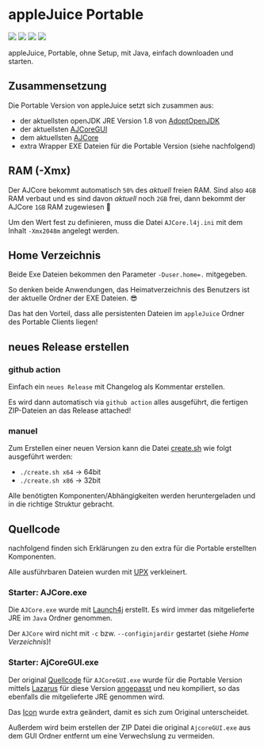 # appleJuice Portable

![](https://img.shields.io/github/license/applejuicenet/portable.svg)
![](https://img.shields.io/github/release/applejuicenet/portable.svg)
![](https://img.shields.io/github/downloads/applejuicenet/portable/total)
![](https://github.com/applejuicenet/portable/workflows/release/badge.svg)

appleJuice, Portable, ohne Setup, mit Java, einfach downloaden und starten.

## Zusammensetzung 

Die Portable Version von appleJuice setzt sich zusammen aus:
- der aktuellsten openJDK JRE Version 1.8 von [AdoptOpenJDK](https://github.com/AdoptOpenJDK/openjdk8-binaries) 
- der aktuellsten [AJCoreGUI](https://github.com/applejuicenet/portable/releases)
- dem aktuellsten [AJCore](https://github.com/applejuicenet/core/releases)
- extra Wrapper EXE Dateien für die Portable Version (siehe nachfolgend)

## RAM (-Xmx)
Der AJCore bekommt automatisch `50%` des _aktuell_ freien RAM.
Sind also `4GB` RAM verbaut und es sind davon _aktuell_ noch `2GB` frei, 
dann bekommt der AJCore `1GB` RAM zugewiesen :tada: 

Um den Wert fest zu definieren, muss die Datei `AJCore.l4j.ini` mit dem Inhalt `-Xmx2048m` angelegt werden. 

## Home Verzeichnis 

Beide Exe Dateien bekommen den Parameter `-Duser.home=.` mitgegeben.

So denken beide Anwendungen, das Heimatverzeichnis des Benutzers ist der aktuelle Ordner der EXE Dateien. :sunglasses: 

Das hat den Vorteil, dass alle persistenten Dateien im `appleJuice` Ordner des Portable Clients liegen!

## neues Release erstellen

### github action
Einfach ein `neues Release` mit Changelog als Kommentar erstellen.

Es wird dann automatisch via `github action` alles ausgeführt, die fertigen ZIP-Dateien an das Release attached!

### manuel
Zum Erstellen einer neuen Version kann die Datei [create.sh](create.sh) wie folgt ausgeführt werden:
- `./create.sh x64` -> 64bit
- `./create.sh x86` -> 32bit

Alle benötigten Komponenten/Abhängigkeiten werden heruntergeladen und in die richtige Struktur gebracht.
 
## Quellcode

nachfolgend finden sich Erklärungen zu den extra für die Portable erstellten Komponenten.

Alle ausführbaren Dateien wurden mit [UPX](https://upx.github.io/) verkleinert.

### Starter: AJCore.exe

Die `AJCore.exe` wurde mit [Launch4j](http://launch4j.sourceforge.net) erstellt.
Es wird immer das mitgelieferte JRE im `Java` Ordner genommen.

Der `AJCore` wird nicht mit `-c` bzw. `--configinjardir` gestartet (siehe _Home Verzeichnis_)!

### Starter: AjCoreGUI.exe

Der original [Quellcode](https://github.com/applejuicenet/portable/tree/master/AJClientGUI/starterexe) für `AJCoreGUI.exe` wurde für die Portable Version mittels [Lazarus](https://www.lazarus-ide.org) für diese Version [angepasst](AJCoreGUI.lpr) und neu kompiliert,
so das ebenfalls die mitgelieferte JRE genommen wird.

Das [Icon](ajgui.ico) wurde extra geändert, damit es sich zum Original unterscheidet.

Außerdem wird beim erstellen der ZIP Datei die original `AjcoreGUI.exe` aus dem GUI Ordner entfernt um eine Verwechslung zu vermeiden.
